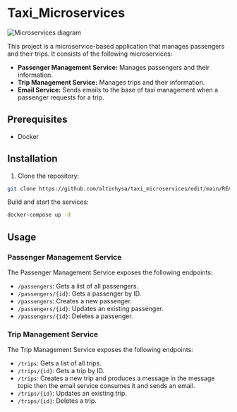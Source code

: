 # Taxi_Microservices

![Microservices diagram](https://i.imgur.com/94kdIH2.png)

This project is a microservice-based application that manages passengers and their trips. It consists of the following microservices:

* **Passenger Management Service:** Manages passengers and their information.
* **Trip Management Service:** Manages trips and their information.
* **Email Service:** Sends emails to the base of taxi management when a passenger requests for a trip.

## Prerequisites

* Docker

## Installation

1. Clone the repository:

```bash
git clone https://github.com/altinhysa/taxi_microservices/edit/main/README.md
```

Build and start the services:
```bash
docker-compose up -d
```

## Usage

### Passenger Management Service

The Passenger Management Service exposes the following endpoints:

* `/passengers`: Gets a list of all passengers.
* `/passengers/{id}`: Gets a passenger by ID.
* `/passengers`: Creates a new passenger.
* `/passengers/{id}`: Updates an existing passenger.
* `/passengers/{id}`: Deletes a passenger.

### Trip Management Service

The Trip Management Service exposes the following endpoints:

* `/trips`: Gets a list of all trips.
* `/trips/{id}`: Gets a trip by ID.
* `/trips`: Creates a new trip and produces a message in the message topic then the email service consumes it and sends an email.
* `/trips/{id}`: Updates an existing trip.
* `/trips/{id}`: Deletes a trip.


